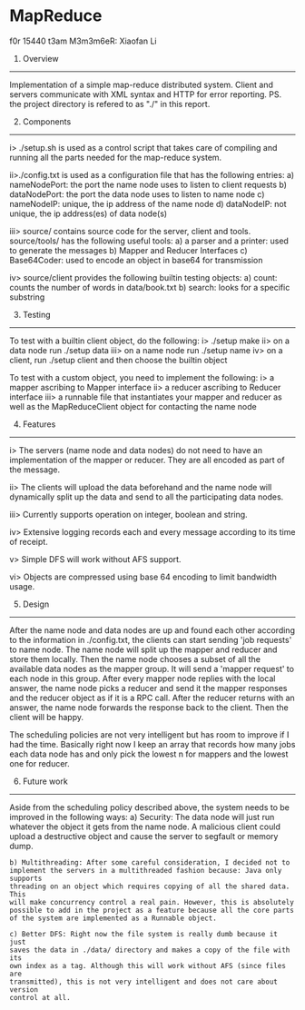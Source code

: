 MapReduce
=========

f0r 15440
t3am M3m3m6eR: Xiaofan Li

1. Overview
----------------------------------------------------------------------------
Implementation of a simple map-reduce distributed system. Client and servers 
communicate with XML syntax and HTTP for error reporting. 
PS. the project directory is refered to as "./" in this report.

2. Components
----------------------------------------------------------------------------
i> ./setup.sh is used as a control script that takes care of compiling and 
running all the parts needed for the map-reduce system.

ii>./config.txt is used as a configuration file that has the following entries:
    a) nameNodePort: the port the name node uses to listen to client requests
    b) dataNodePort: the port the data node uses to listen to name node
    c) nameNodeIP: unique, the ip address of the name node
    d) dataNodeIP: not unique, the ip address(es) of data node(s)

iii> source/ contains source code for the server, client and tools.
source/tools/ has the following useful tools:
    a) a parser and a printer: used to generate the messages
    b) Mapper and Reducer Interfaces
    c) Base64Coder: used to encode an object in base64 for transmission

iv> source/client provides the following builtin testing objects:
    a) count: counts the number of words in data/book.txt
    b) search: looks for a specific substring


3. Testing
----------------------------------------------------------------------------
To test with a builtin client object, do the following: 
    i>   ./setup make
    ii>  on a data node run ./setup data
    iii> on a name node run ./setup name
    iv>  on a client, run ./setup client and then choose the builtin object

To test with a custom object, you need to implement the following:
    i>   a mapper ascribing to Mapper interface
    ii>  a reducer ascribing to Reducer interface
    iii> a runnable file that instantiates your mapper and reducer as well 
    as the MapReduceClient object for contacting the name node

4. Features
----------------------------------------------------------------------------
i> The servers (name node and data nodes) do not need to have an implementation
of the mapper or reducer. They are all encoded as part of the message.

ii> The clients will upload the data beforehand and the name node will 
dynamically split up the data and send to all the participating data nodes.

iii> Currently supports operation on integer, boolean and string. 

iv> Extensive logging records each and every message according to its time
of receipt. 

v> Simple DFS will work without AFS support.

vi> Objects are compressed using base 64 encoding to limit bandwidth usage.

5. Design
----------------------------------------------------------------------------
After the name node and data nodes are up and found each other according to the
information in ./config.txt, the clients can start sending 'job requests' to 
name node. The name node will split up the mapper and reducer and store them
locally. Then the name node chooses a subset of all the available data nodes 
as the mapper group. It will send a 'mapper request' to each node in this group.
After every mapper node replies with the local answer, the name node picks a 
reducer and send it the mapper responses and the reducer object as if it is a
RPC call. After the reducer returns with an answer, the name node forwards the 
response back to the client. Then the client will be happy. 

The scheduling policies are not very intelligent but has room to improve if I
had the time. Basically right now I keep an array that records how many jobs 
each data node has and only pick the lowest n for mappers and the lowest one 
for reducer. 

6. Future work
----------------------------------------------------------------------------
Aside from the scheduling policy described above, the system needs to be 
improved in the following ways:
    a) Security: The data node will just run whatever the object it gets from
    the name node. A malicious client could upload a destructive object and 
    cause the server to segfault or memory dump.

    b) Multithreading: After some careful consideration, I decided not to 
    implement the servers in a multithreaded fashion because: Java only supports
    threading on an object which requires copying of all the shared data. This
    will make concurrency control a real pain. However, this is absolutely
    possible to add in the project as a feature because all the core parts
    of the system are implemented as a Runnable object. 

    c) Better DFS: Right now the file system is really dumb because it just
    saves the data in ./data/ directory and makes a copy of the file with its
    own index as a tag. Although this will work without AFS (since files are
    transmitted), this is not very intelligent and does not care about version
    control at all.

    


